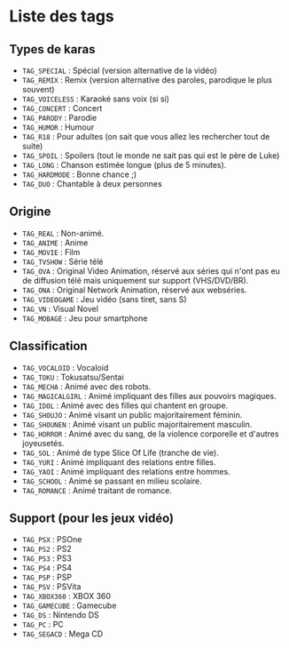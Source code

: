 # Liste des tags

## Types de karas

- `TAG_SPECIAL` : Spécial (version alternative de la vidéo)
- `TAG_REMIX` : Remix (version alternative des paroles, parodique le plus souvent)
- `TAG_VOICELESS` : Karaoké sans voix (si si)
- `TAG_CONCERT` : Concert
- `TAG_PARODY` : Parodie
- `TAG_HUMOR` : Humour
- `TAG_R18` : Pour adultes (on sait que vous allez les rechercher tout de suite)
- `TAG_SPOIL` : Spoilers (tout le monde ne sait pas qui est le père de Luke)
- `TAG_LONG` : Chanson estimée longue (plus de 5 minutes).
- `TAG_HARDMODE` : Bonne chance ;)
- `TAG_DUO` : Chantable à deux personnes

## Origine

- `TAG_REAL` : Non-animé.
- `TAG_ANIME` : Anime
- `TAG_MOVIE` : Film
- `TAG_TVSHOW` : Série télé
- `TAG_OVA` : Original Video Animation, réservé aux séries qui n'ont pas eu de diffusion télé mais uniquement sur support (VHS/DVD/BR).
- `TAG_ONA` : Original Network Animation, réservé aux webséries.
- `TAG_VIDEOGAME` : Jeu vidéo (sans tiret, sans S)
- `TAG_VN` : Visual Novel
- `TAG_MOBAGE` : Jeu pour smartphone

## Classification

- `TAG_VOCALOID` : Vocaloid
- `TAG_TOKU` : Tokusatsu/Sentai
- `TAG_MECHA` : Animé avec des robots.
- `TAG_MAGICALGIRL` : Animé impliquant des filles aux pouvoirs magiques.
- `TAG_IDOL` : Animé avec des filles qui chantent en groupe.
- `TAG_SHOUJO` : Animé visant un public majoritairement féminin.
- `TAG_SHOUNEN` : Animé visant un public majoritairement masculin.
- `TAG_HORROR` : Animé avec du sang, de la violence corporelle et d'autres joyeusetés.
- `TAG_SOL` : Animé de type Slice Of Life (tranche de vie).
- `TAG_YURI` : Animé impliquant des relations entre filles.
- `TAG_YAOI` : Animé impliquant des relations entre hommes.
- `TAG_SCHOOL` : Animé se passant en milieu scolaire.
- `TAG_ROMANCE` : Animé traitant de romance.

## Support (pour les jeux vidéo)

- `TAG_PSX` : PSOne
- `TAG_PS2` : PS2
- `TAG_PS3` : PS3
- `TAG_PS4` : PS4
- `TAG_PSP` : PSP
- `TAG_PSV` : PSVita
- `TAG_XBOX360` : XBOX 360
- `TAG_GAMECUBE` : Gamecube
- `TAG_DS` : Nintendo DS
- `TAG_PC` : PC
- `TAG_SEGACD` : Mega CD